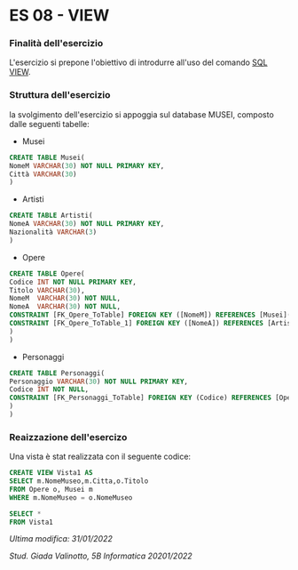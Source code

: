 # ES 08 - VIEW

### Finalità dell'esercizio
L'esercizio si prepone l'obiettivo di introdurre all'uso del comando [SQL](https://docs.microsoft.com/it-it/sql/?view=sql-server-ver15) [VIEW](https://docs.microsoft.com/it-it/sql/t-sql/statements/create-view-transact-sql?view=sql-server-ver15).

### Struttura dell'esercizio
la svolgimento dell'esercizio si appoggia sul database MUSEI, composto dalle seguenti tabelle:
- Musei
```SQL
CREATE TABLE Musei(
NomeM VARCHAR(30) NOT NULL PRIMARY KEY,
Città VARCHAR(30)
)
```
- Artisti
```SQL
CREATE TABLE Artisti(
NomeA VARCHAR(30) NOT NULL PRIMARY KEY,
Nazionalità VARCHAR(3)
)
```
- Opere 
```SQL
CREATE TABLE Opere(
Codice INT NOT NULL PRIMARY KEY,
Titolo VARCHAR(30),
NomeM  VARCHAR(30) NOT NULL,
NomeA  VARCHAR(30) NOT NULL,
CONSTRAINT [FK_Opere_ToTable] FOREIGN KEY ([NomeM]) REFERENCES [Musei]([NomeM]),
CONSTRAINT [FK_Opere_ToTable_1] FOREIGN KEY ([NomeA]) REFERENCES [Artisti]([NomeA])
)
)
```
- Personaggi
```SQL
CREATE TABLE Personaggi(
Personaggio VARCHAR(30) NOT NULL PRIMARY KEY,
Codice INT NOT NULL,
CONSTRAINT [FK_Personaggi_ToTable] FOREIGN KEY (Codice) REFERENCES [Opere]([Codice])
)
)
```

### Reaizzazione dell'esercizo
Una vista è stat realizzata con il seguente codice:
```SQL
CREATE VIEW Vista1 AS
SELECT m.NomeMuseo,m.Citta,o.Titolo
FROM Opere o, Musei m
WHERE m.NomeMuseo = o.NomeMuseo

SELECT *
FROM Vista1
```

_Ultima modifica: 31/01/2022_

_Stud. Giada Valinotto, 5B Informatica 20201/2022_
